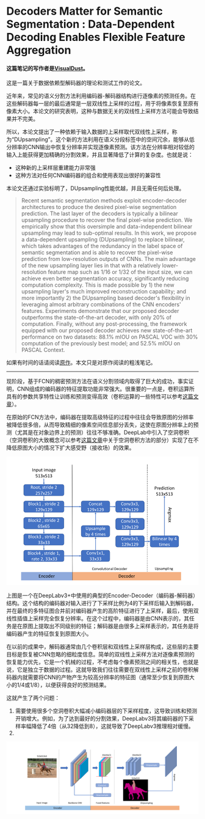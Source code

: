 # Decoders Matter for Semantic Segmentation : Data-Dependent Decoding Enables Flexible Feature Aggregation

#### 这篇笔记的写作者是[VisualDust](https://github.com/visualDust)。

这是一篇关于数据依赖型解码器的理论和测试工作的论文。

近年来，常见的语义分割方法利用编码器-解码器结构进行逐像素的预测任务。在这些解码器每一层的最后通常是一层双线性上采样的过程，用于将像素恢复至原有像素大小。本论文的研究表明，这种与数据无关的双线性上采样方法可能会导致结果并不完美。

所以，本论文提出了一种依赖于输入数据的上采样取代双线性上采样，称为“DUpsampling”。这个新的方法利用在语义分段标签中的空间冗余，能够从低分辨率的CNN输出中恢复分辨率并实现逐像素预测。该方法在分辨率相对较低的输入上能获得更加精确的分割效果，并且显著降低了计算的复杂度。也就是说：

- 这种新的上采样层重建能力非常强
- 这种方法对任何CNN编码器的组合和使用表现出很好的兼容性

本论文还通过实验标明了，DUpsampling性能优越，并且无需任何后处理。

> Recent semantic segmentation methods exploit encoder-decoder architectures to produce the desired pixel-wise segmentation prediction. The last layer of the decoders is typically a bilinear upsampling procedure to recover the final pixel-wise prediction. We empirically show that this oversimple and data-independent bilinear upsampling may lead to sub-optimal results. 
> In this work, we propose a data-dependent upsampling (DUpsampling) to replace bilinear, which takes advantages of the redundancy in the label space of semantic segmentation and is able to recover the pixel-wise prediction from low-resolution outputs of CNNs. The main advantage of the new upsampling layer lies in that with a relatively lower-resolution feature map such as 1/16 or 1/32 of the input size, we can achieve even better segmentation accuracy, significantly reducing computation complexity. This is made possible by 1) the new upsampling layer's much improved reconstruction capability; and more importantly 2) the DUpsampling based decoder's flexibility in leveraging almost arbitrary combinations of the CNN encoders' features. Experiments demonstrate that our proposed decoder outperforms the state-of-the-art decoder, with only 20% of computation. Finally, without any post-processing, the framework equipped with our proposed decoder achieves new state-of-the-art performance on two datasets: 88.1% mIOU on PASCAL VOC with 30% computation of the previously best model; and 52.5% mIOU on PASCAL Context.     

如果有时间的话请阅读[原作](/papers/Decoders-Matter-for-Semantic-Segmentation-Data-Dependent-Decoding-Enables-Flexible-Feature-Aggregation.pdf)。本文只是对原作阅读的粗浅笔记。

---

现阶段，基于FCN的稠密预测方法在语义分割领域内取得了巨大的成功，事实证明，CNN组成的编码器的特征提取功能非常强大。很重要的一点是，卷积运算所具有的参数共享特性让训练和预测变得高效（卷积运算的一些特性可以参考[这篇文章](../ch2p1/<1>convolutional-nn-and-ops.md)）。

在原始的FCN方法中，编码器在提取高级特征的过程中往往会导致原图的分辨率被降低很多倍，从而导致精细的像素空间信息部分丢失，这使在原图分辨率上的预测（尤其是在对象边界上的预测）往往不够准确。DeepLab中引入了空洞卷积（空洞卷积的大致概念可以参考[这篇文章](./<1>The-Devil-is-in-the-Decoder-Classification-Regression-and-GANs.md)中关于空洞卷积方法的部分）实现了在不降低原图大小的情况下扩大感受野（接收场）的效果。

![image-20210503104215395](src/<4>Decoders-Matter-for-Semantic-Segmentation-Data-Dependent-Decoding-Enables-Flexible-Feature-Aggregation/image-20210503104215395.png)

上图是一个在DeepLabv3+中使用的典型的Encoder-Decoder（编码器-解码器）结构。这个结构的编码器对输入进行了下采样比例为4的下采样后输入到解码器，并在最终的多特征图合并前对编码器产生的高阶特征进行了上采样，最后，使用双线性插值上采样完全恢复分辨率。在这个过程中，编码器是由CNN表示的，其任务是在原图上提取出不同级别的特征；解码器是由很多上采样表示的，其任务是将编码器产生的特征恢复到原图大小。

在以前的成果中，解码器通常由几个卷积层和双线性上采样层构成，这些层的主要目标是恢复被CNN忽略的细粒度信息。简单的双线性上采样方法对逐像素预测的恢复能力优先，它是一个机械的过程，不考虑每个像素预测之间的相关性，也就是说，它是独立于数据的过程。这就导致我们往往需要在双线性上采样之前的卷积解码器内就需要将CNN的产物产生为较高分辨率的特征图（通常至少恢复到原图大小的1/4或1/8），以便获得良好的预测结果。

这就产生了两个问题：

1. 需要使用很多个空洞卷积大幅减小编码器层的下采样程度，这导致训练和预测开销增大。例如，为了达到最好的分割效果，DeepLabv3将其编码器的下采样率幅降低了4倍（从32降低到8），这就导致了DeepLabv3推理相对缓慢。
2. 

![image-20210503110219533](src/<4>Decoders-Matter-for-Semantic-Segmentation-Data-Dependent-Decoding-Enables-Flexible-Feature-Aggregation/image-20210503110219533.png)

